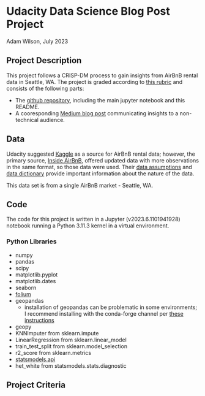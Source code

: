 # Udacity Data Science Blog Post Project

Adam Wilson, July 2023

## Project Description
This project follows a CRISP-DM process to gain insights from AirBnB rental data in Seattle, WA. The project is graded according to [this rubric](https://review.udacity.com/#!/rubrics/1507/view) and consists of the following parts:
- The [github repository](https://github.com/epistemetrica/udacity-blog-post-project), including the main jupyter notebook and this README.
- A cooresponding [Medium blog post](https://medium.com/@wilson.adamp/price-determinants-in-the-seattle-airbnb-rentals-market-de0ac00b0d81) communicating insights to a non-technical audience. 

## Data

Udacity suggested [Kaggle](https://www.kaggle.com/datasets/airbnb/seattle) as a source for AirBnB rental data; however, the primary source, [Inside AirBnB](http://insideairbnb.com/get-the-data), offered updated data with more observations in the same format, so those data were used.  Their [data assumptions](http://insideairbnb.com/data-assumptions/) and [data dictionary](https://docs.google.com/spreadsheets/d/1iWCNJcSutYqpULSQHlNyGInUvHg2BoUGoNRIGa6Szc4/edit?usp=sharing) provide important information about the nature of the data. 

This data set is from a single AirBnB market - Seattle, WA. 

## Code
The code for this project is written in a Jupyter (v2023.6.1101941928) notebook running a Python 3.11.3 kernel in a virtual environment. 

### Python Libraries
- numpy
- pandas
- scipy
- matplotlib.pyplot
- matplotlib.dates
- seaborn
- [folium](https://python-visualization.github.io/folium/)
- geopandas
    - installation of geopandas can be problematic in some environments; I recommend installing with the conda-forge channel per [these instructions](https://geopandas.org/en/stable/getting_started/install.html) 
- geopy
- KNNImputer from sklearn.impute
- LinearRegression from sklearn.linear_model
- train_test_split from sklearn.model_selection
- r2_score from sklearn.metrics
- [statsmodels.api](https://www.statsmodels.org/stable/install.html)
- het_white from statsmodels.stats.diagnostic 

## Project Criteria

